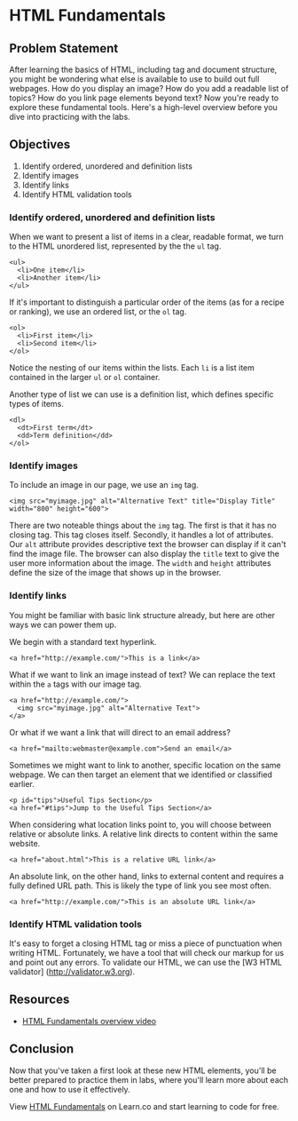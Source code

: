 # HTML Fundamentals

## Problem Statement

After learning the basics of HTML, including tag and document structure, you
might be wondering what else is available to use to build out full webpages. How
do you display an image? How do you add a readable list of topics? How do you
link page elements beyond text? Now you're ready to explore these fundamental
tools. Here's a high-level overview before you dive into practicing with the
labs.

## Objectives

1. Identify ordered, unordered and definition lists
2. Identify images
3. Identify links
4. Identify HTML validation tools

### Identify ordered, unordered and definition lists

When we want to present a list of items in a clear, readable format, we turn to
the HTML unordered list, represented by the the `ul` tag.

```
<ul>
  <li>One item</li>
  <li>Another item</li>
</ul>
```

If it's important to distinguish a particular order of the items (as for a
recipe or ranking), we use an ordered list, or the `ol` tag.

```
<ol>
  <li>First item</li>
  <li>Second item</li>
</ol>
```

Notice the nesting of our items within the lists. Each `li` is a list item
contained in the larger `ul` or `ol` container.

Another type of list we can use is a definition list, which defines specific
types of items.

```
<dl>
  <dt>First term</dt>
  <dd>Term definition</dd>
</ol>
```

### Identify images

To include an image in our page, we use an `img` tag.

```
<img src="myimage.jpg" alt="Alternative Text" title="Display Title"
width="800" height="600">
```

There are two noteable things about the `img` tag. The first is that it has no
closing tag. This tag closes itself. Secondly, it handles a lot of attributes.
Our `alt` attribute provides descriptive text the browser can display if it
can't find the image file. The browser can also display the `title` text to give
the user more information about the image. The `width` and `height` attributes
define the size of the image that shows up in the browser. 

### Identify links

You might be familiar with basic link structure already, but here are other ways
we can power them up.

We begin with a standard text hyperlink.

```
<a href="http://example.com/">This is a link</a>
```

What if we want to link an image instead of text? We can replace the text within
the `a` tags with our image tag.

```
<a href="http://example.com/">
  <img src="myimage.jpg" alt="Alternative Text">
</a>
```

Or what if we want a link that will direct to an email address?

```
<a href="mailto:webmaster@example.com">Send an email</a>
```

Sometimes we might want to link to another, specific location on the same
webpage. We can then target an element that we identified or classified earlier.

```
<p id="tips">Useful Tips Section</p>
<a href="#tips">Jump to the Useful Tips Section</a>
```

When considering what location links point to, you will choose between relative
or absolute links. A relative link directs to content within the same website.

```
<a href="about.html">This is a relative URL link</a>
```

An absolute link, on the other hand, links to external content and requires a
fully defined URL path. This is likely the type of link you see most often.

```
<a href="http://example.com/">This is an absolute URL link</a>
```

### Identify HTML validation tools

It's easy to forget a closing HTML tag or miss a piece of punctuation when
writing HTML. Fortunately, we have a tool that will check our markup for us and
point out any errors. To validate our HTML, we can use the [W3 HTML validator]
(http://validator.w3.org).

## Resources

* [HTML Fundamentals overview video](https://www.youtube.com/watch?v=tuDKQxfiXmY)

## Conclusion

Now that you've taken a first look at these new HTML elements, you'll be better
prepared to practice them in labs, where you'll learn more about each one and
how to use it effectively.

<p data-visibility='hidden'>View <a href='https://learn.co/lessons/html-
fundamentals' title='HTML Fundamentals'>HTML Fundamentals</a> on Learn.co and
start learning to code for free.</p>
